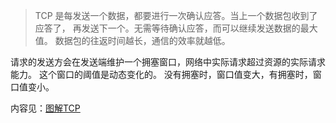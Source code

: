 > TCP 是每发送一个数据，都要进行一次确认应答。当上一个数据包收到了应答了， 再发送下一个。无需等待确认应答，而可以继续发送数据的最大值。
> 数据包的往返时间越长，通信的效率就越低。

请求的发送方会在发送端维护一个拥塞窗口，网络中实际请求超过资源的实际请求能力。
这个窗口的阈值是动态变化的。
没有拥塞时，窗口值变大，有拥塞时，窗口值变小。

内容见：[图解TCP](https://zhuanlan.zhihu.com/p/133307545)
